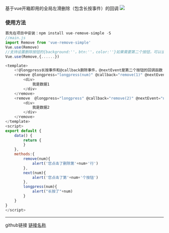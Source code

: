 基于vue开箱即用的全局左滑删除（包含长按事件）的回调
![](https://file.40017.cn/tcyp/tz/remove.gif)
### 使用方法
```javascript
首先在项目中安装：npm install vue-remove-simple -S
//main.js
import Remove from 'vue-remove-simple'
Vue.use(Remove)
//支持设置删除按钮的{background:''，btn:''，color:''}如果需要第二个按钮，可以设置{btnTwo:'XXX',backgroundTwo:''，btnTwo:''，colorTwo:''}
Vue.use(Remove,{......})

<template>
    <!@longpress长按事件和@callback删除事件，@nextEvent是第二个按钮的回调函数（如果存在第二个按钮的话）-->
    <remove @longpress="longpress(num)" @callback="remove(1)" @nextEvent="next">
        <div>
            我是数据1
        </div>
    </remove>
    <remove  @longpress="longpress" @callback="remove(2)" @nextEvent="next">
        <div>
            我是数据2
        </div>
    </remove>
</template>
<script>
export default {
    data() {
        return {
        }
    },
    methods:{
        remove(num){
            alert('您点击了删除第'+num+'行')
        },
        next(num){
            alert('您点击了第'+num+'个按钮')
        },
        longpress(num){
            alert("长按了"+num)
        }
    }
}
</script>
```
***
github链接
[链接名称](https://github.com/tanagang/vue-remove-simple)
